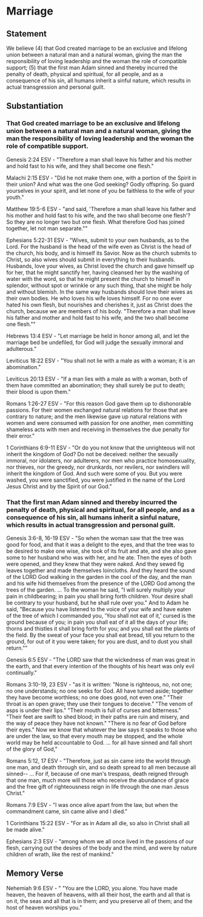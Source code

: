 # Marriage

## Statement
We believe (4) that God created marriage to be an exclusive and lifelong union between a natural man and a natural woman, giving the man the responsibility of loving leadership and the woman the role of compatible support; (5) that the first man Adam sinned and thereby incurred the penalty of death, physical and spiritual, for all people, and as a consequence of his sin, all humans inherit a sinful nature, which results in actual transgression and personal guilt.

## Substantiation

### That God created marriage to be an exclusive and lifelong union between a natural man and a natural woman, giving the man the responsibility of loving leadership and the woman the role of compatible support.
Genesis 2:24 ESV - "Therefore a man shall leave his father and his mother and hold fast to his wife, and they shall become one flesh."

Malachi 2:15 ESV - "Did he not make them one, with a portion of the Spirit in their union? And what was the one God seeking? Godly offspring. So guard yourselves in your spirit, and let none of you be faithless to the wife of your youth."

Matthew 19:5-6 ESV - "and said, 'Therefore a man shall leave his father and his mother and hold fast to his wife, and the two shall become one flesh'? So they are no longer two but one flesh. What therefore God has joined together, let not man separate.""

Ephesians 5:22-31 ESV - "Wives, submit to your own husbands, as to the Lord. For the husband is the head of the wife even as Christ is the head of the church, his body, and is himself its Savior. Now as the church submits to Christ, so also wives should submit in everything to their husbands. Husbands, love your wives, as Christ loved the church and gave himself up for her, that he might sanctify her, having cleansed her by the washing of water with the word, so that he might present the church to himself in splendor, without spot or wrinkle or any such thing, that she might be holy and without blemish. In the same way husbands should love their wives as their own bodies. He who loves his wife loves himself. For no one ever hated his own flesh, but nourishes and cherishes it, just as Christ does the church, because we are members of his body. "Therefore a man shall leave his father and mother and hold fast to his wife, and the two shall become one flesh.""

Hebrews 13:4 ESV - "Let marriage be held in honor among all, and let the marriage bed be undefiled, for God will judge the sexually immoral and adulterous."

Leviticus 18:22 ESV - "You shall not lie with a male as with a woman; it is an abomination."

Leviticus 20:13 ESV - "If a man lies with a male as with a woman, both of them have committed an abomination; they shall surely be put to death; their blood is upon them."

Romans 1:26-27 ESV - "For this reason God gave them up to dishonorable passions. For their women exchanged natural relations for those that are contrary to nature; and the men likewise gave up natural relations with women and were consumed with passion for one another, men committing shameless acts with men and receiving in themselves the due penalty for their error."

1 Corinthians 6:9-11 ESV - "Or do you not know that the unrighteous will not inherit the kingdom of God? Do not be deceived: neither the sexually immoral, nor idolaters, nor adulterers, nor men who practice homosexuality, nor thieves, nor the greedy, nor drunkards, nor revilers, nor swindlers will inherit the kingdom of God. And such were some of you. But you were washed, you were sanctified, you were justified in the name of the Lord Jesus Christ and by the Spirit of our God."

### That the first man Adam sinned and thereby incurred the penalty of death, physical and spiritual, for all people, and as a consequence of his sin, all humans inherit a sinful nature, which results in actual transgression and personal guilt.
Genesis 3:6-8, 16-19 ESV - "So when the woman saw that the tree was good for food, and that it was a delight to the eyes, and that the tree was to be desired to make one wise, she took of its fruit and ate, and she also gave some to her husband who was with her, and he ate. Then the eyes of both were opened, and they knew that they were naked. And they sewed fig leaves together and made themselves loincloths. And they heard the sound of the LORD God walking in the garden in the cool of the day, and the man and his wife hid themselves from the presence of the LORD God among the trees of the garden. ... To the woman he said, "I will surely multiply your pain in childbearing; in pain you shall bring forth children. Your desire shall be contrary to your husband, but he shall rule over you." And to Adam he said, "Because you have listened to the voice of your wife and have eaten of the tree of which I commanded you, 'You shall not eat of it,' cursed is the ground because of you; in pain you shall eat of it all the days of your life; thorns and thistles it shall bring forth for you; and you shall eat the plants of the field. By the sweat of your face you shall eat bread, till you return to the ground, for out of it you were taken; for you are dust, and to dust you shall return.""

Genesis 6:5 ESV - "The LORD saw that the wickedness of man was great in the earth, and that every intention of the thoughts of his heart was only evil continually."

Romans 3:10-19, 23 ESV - "as it is written: "None is righteous, no, not one; no one understands; no one seeks for God. All have turned aside; together they have become worthless; no one does good, not even one." "Their throat is an open grave; they use their tongues to deceive." "The venom of asps is under their lips." "Their mouth is full of curses and bitterness." "Their feet are swift to shed blood; in their paths are ruin and misery, and the way of peace they have not known." "There is no fear of God before their eyes." Now we know that whatever the law says it speaks to those who are under the law, so that every mouth may be stopped, and the whole world may be held accountable to God. ... for all have sinned and fall short of the glory of God,"

Romans 5:12, 17 ESV - "Therefore, just as sin came into the world through one man, and death through sin, and so death spread to all men because all sinned-- ... For if, because of one man's trespass, death reigned through that one man, much more will those who receive the abundance of grace and the free gift of righteousness reign in life through the one man Jesus Christ."

Romans 7:9 ESV - "I was once alive apart from the law, but when the commandment came, sin came alive and I died."

1 Corinthians 15:22 ESV - "For as in Adam all die, so also in Christ shall all be made alive."

Ephesians 2:3 ESV - "among whom we all once lived in the passions of our flesh, carrying out the desires of the body and the mind, and were by nature children of wrath, like the rest of mankind."

## Memory Verse
Nehemiah 9:6 ESV - " "You are the LORD, you alone. You have made heaven, the heaven of heavens, with all their host, the earth and all that is on it, the seas and all that is in them; and you preserve all of them; and the host of heaven worships you."